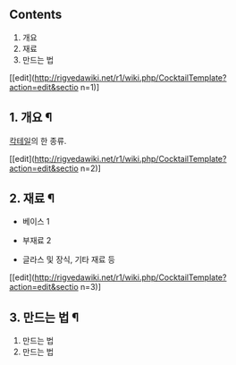 ## Contents

    

1. 개요 
2. 재료 
3. 만드는 법 

[[edit](http://rigvedawiki.net/r1/wiki.php/CocktailTemplate?action=edit&sectio
n=1)]

## 1. 개요 ¶

[칵테일](%EC%B9%B5%ED%85%8C%EC%9D%BC.md)의 한 종류.

  

[[edit](http://rigvedawiki.net/r1/wiki.php/CocktailTemplate?action=edit&sectio
n=2)]

## 2. 재료 ¶

  * 베이스 1
  * 부재료 2  

  * 글라스 및 장식, 기타 재료 등

[[edit](http://rigvedawiki.net/r1/wiki.php/CocktailTemplate?action=edit&sectio
n=3)]

## 3. 만드는 법 ¶

  1. 만드는 법
  2. 만드는 법

